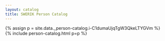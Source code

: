 ```yaml
---
layout: catalog
title: SWERIK Person Catalog
---
```

{% assign p = site.data._person-catalog.i-C1dumaUjqTgW3QkeLTYGVm %}
{% include person-catalog.html p=p %}

